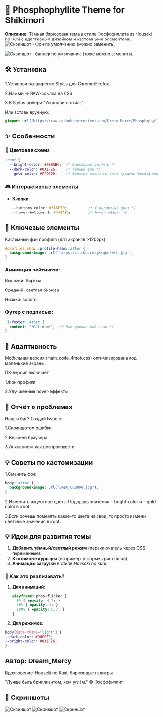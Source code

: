 # 🌌 Phosphophyllite Theme for Shikimori

**Описание**: Тёмная бирюзовая тема в стиле Фосфофиллита из Houseki no Kuni с адаптивным дизайном и кастомными элементами.
![Скриншот](https://i.ibb.co/ZpDmGXRZ/cb1002a96dc0af68483f6569193cfda0.jpg) - Фон по умолчанию (можно заменить),

![Скриншот](https://i.ibb.co/s9cybFjC/i.jpg) - баннер по умолчанию (тоже можно заменить).
## 🛠 Установка
1.Установи расширение Stylus для Chrome/Firefox.

2.Нажми → RAW-ссылка на CSS.

3.В Stylus выбери "Установить стиль".

Или вставь вручную:
```css
@import url("https://raw.githubusercontent.com/Dream-Mercy/Phosphophyllite-theme/main/Phos_Shiki-theme.css");
```
## ✨ Особенности
### 🎨 Цветовая схема
```css
:root {
  --bright-color: #6BBABC;  /* Бирюзовые акценты */
  --dark-color: #0A1F26;    /* Тёмный фон */
  --gold-color: #FFD700;    /* Золотые элементы (как трещины Фосфофиллита) */
```

### 🎮 Интерактивные элементы  
- **Кнопки**:  
  ```css
  --buttoms-color: #3A6E70;          /* Стандартный цвет */
  --hover-bottoms-1: #4A8A8D;        /* Hover-эффект */
  ```
## 🌟 Ключевые элементы
Кастомный фон профиля (для экранов >1200px):
```css
#profiles_show .profile-head::after {
  background-image: url("https://i.ibb.co/yBKqknk0/i.jpg");
}
```
### Анимация рейтингов:
Высокий: бирюза

Средний: светлая бирюза

Низкий: золото

### Футер с подписью:
```css
.l-footer::after {
  content: "*Calidum*";  /* Ваш уникальный знак */
}
```
## 📱 Адаптивность
Мобильная версия (main_code_4mob.css) оптимизирована под маленькие экраны.

ПК-версия включает:

1.Фон профиля

2.Улучшенные hover-эффекты
## 🐛 Отчёт о проблемах
Нашли баг? Создай Issue с:

1.Скриншотом ошибки

2.Версией браузера

3.Описанием, как воспроизвести
## 💡 Советы по кастомизации
1.Сменить фон: 
```css
body::after {
  background-image: url("ВАША_ССЫЛКА.jpg");
}
```
2.Изменить акцентные цвета:
Подправь значения --bright-color и --gold-color в :root. 

3.Если хочешь поменять какие-то цвета на свои, то просто измени цветовые значения в :root.
## **💡 Идеи для развития темы**  
1. **Добавить тёмный/светлый режим** (переключатель через CSS-переменные).  
2. **Кастомные курсоры** (например, в форме кристаллов).  
3. **Анимацию загрузки** в стиле *Houseki no Kuni*.  

### **📌 Как это реализовать?**  
1. **Для анимаций**:  
   ```css
   @keyframes phos-flicker {
     0% { opacity: 0.7; }
     50% { opacity: 1; }
     100% { opacity: 0.7; }
   }

2. **Для режимов**:
  ```css
body[data-theme="light"] {
  --dark-color: #D0F0F0;
  --bright-color: #0A1F26;
}
 ```
## Автор: Dream_Mercy
Вдохновение: Houseki no Kuni, бирюзовые палитры

"Лучше быть бриллиантом, чем углём." © Фосфофиллит
## 📸 Скриншоты  
![Скриншот](https://i.ibb.co/7xF0dnnv/photo-2025-04-23-15-11-43.jpg)
![Скриншот](https://i.ibb.co/d0qsMZ8C/photo-2025-04-23-15-11-33.jpg)
![Скриншот](https://i.ibb.co/PGZXrVCX/photo-2025-04-23-15-11-40.jpg) 
